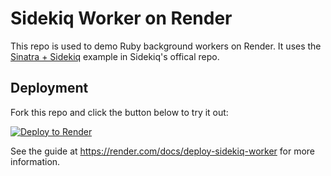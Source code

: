 # Sidekiq Worker on Render

This repo is used to demo Ruby background workers on Render. It uses the [Sinatra + Sidekiq](https://github.com/mperham/sidekiq/blob/v5.2.7/examples/sinkiq.rb) example in Sidekiq's offical repo.


## Deployment
Fork this repo and click the button below to try it out:

[![Deploy to Render](https://render.com/images/deploy-to-render-button.svg)](https://render.com/deploy)

See the guide at https://render.com/docs/deploy-sidekiq-worker for more information.
